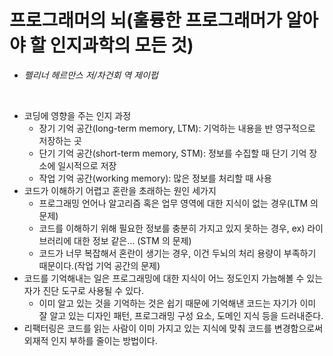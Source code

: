 # 프로그래머의 뇌(훌륭한 프로그래머가 알아야 할 인지과학의 모든 것)
- *펠리너 헤르만스 저/차건회 역 제이펍*

<br>

- 코딩에 영향을 주는 인지 과정
    - 장기 기억 공간(long-term memory, LTM): 기억하는 내용을 반 영구적으로 저장하는 곳
    - 단기 기억 공간(short-term memory, STM): 정보를 수집할 때 단기 기억 장소에 일시적으로 저장
    - 작업 기억 공간(working memory): 많은 정보를 처리할 때 사용
- 코드가 이해하기 어렵고 혼란을 초래하는 원인 세가지
    - 프로그래밍 언어나 알고리즘 혹은 업무 영역에 대한 지식이 없는 경우(LTM 의 문제)
    - 코드를 이해하기 위해 필요한 정보를 충분히 가지고 있지 못하는 경우, ex) 라이브러리에 대한 정보 같은… (STM 의 문제)
    - 코드가 너무 복잡해서 혼란이 생기는 경우, 이건 두뇌의 처리 용량이 부족하기 때문이다.(작업 기억 공간의 문제)
- 코드를 기억해내는 일은 프로그래밍에 대한 지식이 어느 정도인지 가늠해볼 수 있는 자가 진단 도구로 사용될 수 있다.
    - 이미 알고 있는 것을 기억하는 것은 쉽기 때문에 기억해낸 코드는 자기가 이미 잘 알고 있는 디자인 패턴, 프로그래밍 구성 요소, 도메인 지식 등을 드러내준다.
- 리팩터링은 코드를 읽는 사람이 이미 가지고 있는 지식에 맞춰 코드를 변경함으로써 외재적 인지 부하를 줄이는 방법이다.